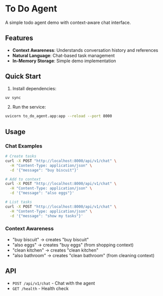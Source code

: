 # To Do Agent

A simple todo agent demo with context-aware chat interface.

## Features

- **Context Awareness**: Understands conversation history and references
- **Natural Language**: Chat-based task management
- **In-Memory Storage**: Simple demo implementation

## Quick Start

1. Install dependencies:
```bash
uv sync
```

2. Run the service:
```bash
uvicorn to_do_agent.app:app --reload --port 8000
```

## Usage

### Chat Examples
```bash
# Create tasks
curl -X POST "http://localhost:8000/api/v1/chat" \
  -H "Content-Type: application/json" \
  -d '{"message": "buy biscuit"}'

# Add to context
curl -X POST "http://localhost:8000/api/v1/chat" \
  -H "Content-Type: application/json" \
  -d '{"message": "also eggs"}'

# List tasks
curl -X POST "http://localhost:8000/api/v1/chat" \
  -H "Content-Type: application/json" \
  -d '{"message": "show my tasks"}'
```

### Context Awareness
- "buy biscuit" → creates "buy biscuit"
- "also eggs" → creates "buy eggs" (from shopping context)
- "clean kitchen" → creates "clean kitchen"
- "also bathroom" → creates "clean bathroom" (from cleaning context)

## API

- `POST /api/v1/chat` - Chat with the agent
- `GET /health` - Health check
